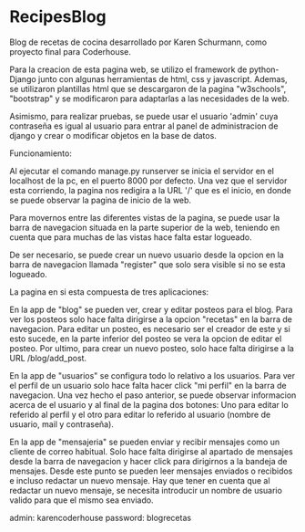 ﻿# RecipesBlog
Blog de recetas de cocina desarrollado por Karen Schurmann, como proyecto final para Coderhouse.

Para la creacion de esta pagina web, se utilizo el framework de python-Django junto con algunas herramientas de html, css y javascript.
Ademas, se utilizaron plantillas html que se descargaron de la pagina "w3schools", "bootstrap" y se modificaron para adaptarlas a las necesidades de la web.

Asimismo, para realizar pruebas, se puede usar el usuario 'admin' cuya contraseña es igual al usuario para entrar al panel de administracion de django y crear o modificar objetos en la base de datos.

Funcionamiento:

Al ejecutar el comando manage.py runserver se inicia el servidor en el localhost de la pc, en el puerto 8000 por defecto.
Una vez que el servidor esta corriendo, la pagina nos redigira a la URL '/' que es el inicio, en donde se puede observar la pagina de inicio de la web.

Para movernos entre las diferentes vistas de la pagina, se puede usar la barra de navegacion situada en la parte superior de la web, teniendo en cuenta que para muchas de las vistas hace falta estar logueado.

De ser necesario, se puede crear un nuevo usuario desde la opcion en la barra de navegacion llamada "register" que solo sera visible si no se esta logueado.

La pagina en si esta compuesta de tres aplicaciones:

En la app de "blog" se pueden ver, crear y editar posteos para el blog. Para ver los posteos solo hace falta dirigirse a la opcion "recetas" en la barra de navegacion. Para editar un posteo, es necesario ser el creador de este y si esto sucede, en la parte inferior del posteo se vera la opcion de editar el posteo. Por ultimo, para crear un nuevo posteo, solo hace falta dirigirse a la URL /blog/add_post.

En la app de "usuarios" se configura todo lo relativo a los usuarios. Para ver el perfil de un usuario solo hace falta hacer click "mi perfil" en la barra de navegacion. Una vez hecho el paso anterior, se puede observar informacion acerca de el usuario y al final de la pagina dos botones: Uno para editar lo referido al perfil y el otro para editar lo referido al usuario (nombre de usuario, mail y contraseña).

En la app de "mensajeria" se pueden enviar y recibir mensajes como un cliente de correo habitual. Solo hace falta dirigirse al apartado de mensajes desde la barra de navegacion y hacer click para dirigirnos a la bandeja de mensajes. Desde este punto se pueden leer mensajes enviados o recibidos e incluso redactar un nuevo mensaje. Hay que tener en cuenta que al redactar un nuevo mensaje, se necesita introducir un nombre de usuario valido para que el mismo sea enviado.



admin: karencoderhouse
password: blogrecetas
